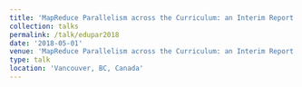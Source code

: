 ```yaml
---
title: 'MapReduce Parallelism across the Curriculum: an Interim Report'
collection: talks
permalink: /talk/edupar2018
date: '2018-05-01'
venue: 'MapReduce Parallelism across the Curriculum: an Interim Report. 8th NSF/TCPP Workshop on Parallel and Distributed Computing Education (EduPar-18) with Bruce Char and Jeffrey Popyack.'
type: talk
location: 'Vancouver, BC, Canada'
---
```


